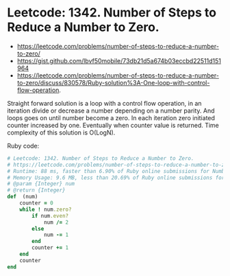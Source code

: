 # Leetcode: 1342. Number of Steps to Reduce a Number to Zero.

- https://leetcode.com/problems/number-of-steps-to-reduce-a-number-to-zero/
- https://gist.github.com/lbvf50mobile/73db21d5a674b03eccbd22511d151964
- https://leetcode.com/problems/number-of-steps-to-reduce-a-number-to-zero/discuss/830578/Ruby-solution%3A-One-loop-with-control-flow-operation.


Straight forward solution is a loop with a control flow operation, in an iteration divide or decrease a number depending on a number parity. And loops goes on until number become a zero. In each iteration zero initiated counter increased by one. Eventually when counter value is returned. Time complexity of this solution is O(LogN).

Ruby code:
```Ruby
# Leetcode: 1342. Number of Steps to Reduce a Number to Zero.
# https://leetcode.com/problems/number-of-steps-to-reduce-a-number-to-zero/
# Runtime: 88 ms, faster than 6.90% of Ruby online submissions for Number of Steps to Reduce a Number to Zero.
# Memory Usage: 9.6 MB, less than 20.69% of Ruby online submissions for Number of Steps to Reduce a Number to Zero.
# @param {Integer} num
# @return {Integer}
def  (num)
    counter = 0
    while ! num.zero?
        if num.even?
            num /= 2
        else
            num -= 1
        end
        counter += 1
    end
    counter 
end
```